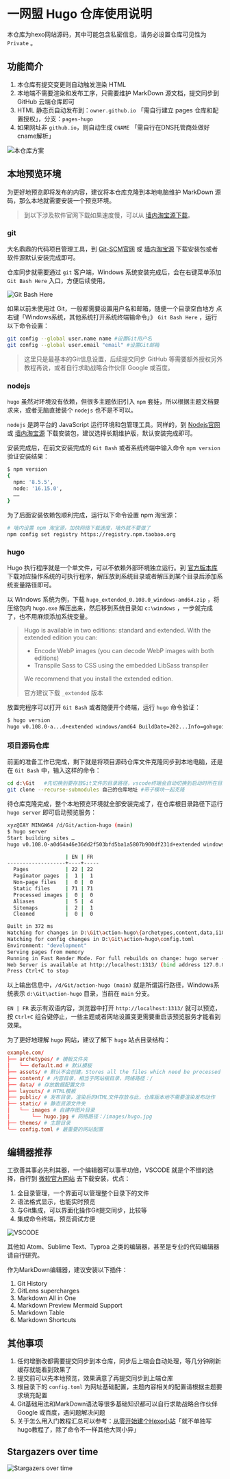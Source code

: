 # 一网盟 Hugo 仓库使用说明
本仓库为hexo网站源码，其中可能包含私密信息，请务必设置仓库可见性为 `Private` 。
## 功能简介
1. 本仓库有提交变更则自动触发渲染 HTML
2. 本地端不需要渲染和发布工序，只需要维护 MarkDown 源文档，提交同步到 GitHub 云端仓库即可
3. HTML 静态页自动发布到：`owner.github.io` 「需自行建立 pages 仓库和配置授权」，分支：`pages-hugo`
4. 如果网址非 `github.io`，则自动生成 `CNAME` 「需自行在DNS托管商处做好cname解析」
   
![本仓库方案](https://cdn.jsdelivr.net/gh/828767/static/images/github_page_free.png)

## 本地预览环境
为更好地预览即将发布的内容，建议将本仓库克隆到本地电脑维护 MarkDown 源码，那么本地就需要安装一个预览环境。

> 到以下涉及软件官网下载如果速度慢，可以从 [墙内淘宝源下载](https://registry.npmmirror.com/binary.html)。

### **git**
大名鼎鼎的代码项目管理工具，到 [Git-SCM官网](https://git-scm.com/downloads) 或 [墙内淘宝源](https://registry.npmmirror.com/binary.html?path=git-for-windows/ "Windows版，其他系统自带或直接命令安装") 下载安装包或者软件源默认安装完成即可。

仓库同步就需要通过 `git` 客户端，Windows 系统安装完成后，会在右键菜单添加 `Git Bash Here` 入口，方便后续使用。

![Git Bash Here](https://cdn.jsdelivr.net/gh/828767/static/images/git_menu_gitbashhere.png)

如果以前未使用过 Git，一般都需要设置用户名和邮箱，随便一个目录空白地方 点右键「Windows系统，其他系统打开系统终端输命令」》 `Git Bash Here` ，运行以下命令设置：
```bash
git config --global user.name name #设置Git用户名
git config --global user.email "email" #设置Git邮箱
```
> 这里只是最基本的Git信息设置，后续提交同步 GitHub 等需要额外授权另外教程再说，或者自行求助战略合作伙伴 Google 或百度。


### **nodejs**
`hugo` 虽然对环境没有依赖，但很多主题依旧引入 `npm` 套娃，所以根据主题文档要求来，或者无脑直接装个 `nodejs` 也不是不可以。

`nodejs` 是跨平台的 JavaScript 运行环境和包管理工具。同样的，到 [Nodejs官网](https://nodejs.org/zh-cn/)  或 [墙内淘宝源](https://registry.npmmirror.com/binary.html?path=node/) 下载安装包，建议选择长期维护版，默认安装完成即可。

安装完成后，在前文安装完成的 `Git Bash` 或者系统终端中输入命令 `npm version` 验证安装结果：
```bash
$ npm version
{
  npm: '8.5.5',
  node: '16.15.0',
  ……
}
```

为了后面安装依赖包顺利完成，运行以下命令设置 npm 淘宝源：
```bash
# 墙内设置 npm 淘宝源，加快网络下载速度，墙外就不要做了
npm config set registry https://registry.npm.taobao.org
```

### **hugo**

Hugo 执行程序就是一个单文件，可以不依赖外部环境独立运行。到 [官方版本库](https://github.com/gohugoio/hugo/releases/latest) 下载对应操作系统的可执行程序，解压放到系统目录或者解压到某个目录后添加系统变量路径即可。

以 Windows 系统为例，下载 `hugo_extended_0.108.0_windows-amd64.zip` ，将压缩包内 `hugo.exe` 解压出来，然后移到系统目录如 `c:\windows` ，一步就完成了，也不用麻烦添加系统变量。

> Hugo is available in two editions: standard and extended. With the extended edition you can:
>
> - Encode WebP images (you can decode WebP images with both editions)
> - Transpile Sass to CSS using the embedded LibSass transpiler
>
> We recommend that you install the extended edition.
>
> 官方建议下载 `_extended` 版本

放置完程序可以打开 `Git Bash` 或者随便开个终端，运行 `hugo` 命令验证：
```bash
$ hugo version
hugo v0.108.0-a...d+extended windows/amd64 BuildDate=202...Info=gohugoio
```

### **项目源码仓库**
前面的准备工作已完成，剩下就是将项目源码仓库文件克隆同步到本地电脑，还是在 `Git Bash` 中，输入这样的命令：
```bash
cd d:\Git   #先切换到要存放Git文件的目录路径，vscode终端会自动切换到启动时所在目录
git clone --recurse-submodules 自己的仓库地址 #带子模块一起克隆
```

待仓库克隆完成，整个本地预览环境就全部安装完成了，在仓库根目录路径下运行 `hugo server` 即可启动预览服务：
```bash
xyz@IAY MINGW64 /d/Git/action-hugo (main)
$ hugo server
Start building sites … 
hugo v0.108.0-a0d64a46e36dd2f503bfd5ba1a5807b900df231d+extended windows/amd64 BuildDate=2022-12-06T13:37:56Z VendorInfo=gohugoio

                   | EN | FR  
-------------------+----+-----
  Pages            | 22 | 22
  Paginator pages  |  1 |  1
  Non-page files   |  0 |  0
  Static files     | 71 | 71
  Processed images |  0 |  0
  Aliases          |  5 |  4
  Sitemaps         |  2 |  1
  Cleaned          |  0 |  0

Built in 372 ms
Watching for changes in D:\Git\action-hugo\{archetypes,content,data,i18n,layouts,static,themes}
Watching for config changes in D:\Git\action-hugo\config.toml
Environment: "development"
Serving pages from memory
Running in Fast Render Mode. For full rebuilds on change: hugo server --disableFastRender
Web Server is available at http://localhost:1313/ (bind address 127.0.0.1)
Press Ctrl+C to stop
```

以上输出信息中，`/d/Git/action-hugo (main)` 就是所谓运行路径，Windows系统表示 `d:\Git\action-hugo` 目录，当前在 `main` 分支。

`EN | FR` 表示有双语内容，浏览器中打开 `http://localhost:1313/` 就可以预览，按 `Ctrl+C` 组合键停止，一些主题或者网站设置变更需要重启该预览服务才能看到效果。

为了更好地理解 `hugo` 网站，建议了解下 `hugo` 站点目录结构：
```toml
example.com/
├── archetypes/ # 模板文件夹
│   └── default.md # 默认模板
├── assets/ # 默认不会创建，Stores all the files which need be processed by Hugo Pipes. Only the files whose .Permalink or .RelPermalink are used will be published to the public directory.
├── content/ # 内容目录，相当于网站根目录，网络路径：/
├── data/ # 存放数据配置文件
├── layouts/ # HTML模板
├── public/ # 发布目录，渲染后的HTML文件存放与此，仓库版本地不需要渲染发布动作
├── static/ # 静态资源文件夹
│   └── images # 自建存图片目录
│       └── hugo.jpg # 网络路径：/images/hugo.jpg
├── themes/ # 主题目录
└── config.toml # 最重要的网站配置
```

## 编辑器推荐
工欲善其事必先利其器，一个编辑器可以事半功倍，VSCODE 就是个不错的选择，自行到 [微软官方网站](https://code.visualstudio.com/download) 去下载安装，优点：
1. 全目录管理，一个界面可以管理整个目录下的文件
2. 语法格式显示，也能实时预览
3. 与Git集成，可以界面化操作Git提交同步，比较等
4. 集成命令终端，预览调试方便
 
![VSCODE](https://cdn.jsdelivr.net/gh/828767/static/images/vscode-hexo.png)

其他如 Atom、Sublime Text、Typroa 之类的编辑器，甚至是专业的代码编辑器请自行研究。

作为MarkDown编辑器，建议安装以下插件：
1. Git History
2. GitLens supercharges
3. Markdown All in One
4. Markdown Preview Mermaid Support
5. Markdown Table
6. Markdown Shortcuts


## 其他事项
1. 任何增删改都需要提交同步到本仓库，同步后上端会自动处理，等几分钟刷新缓存就能看到效果了
2. 提交前可以先本地预览，效果满意了再提交同步到上端仓库
3. 根目录下的 `config.toml` 为网址基础配置，主题内容相关的配置请根据主题要求填充配置
4. Git基础用法和MarkDown语法等很多基础知识都可以自行求助战略合作伙伴 Google 或百度，遇问题解决问题
5. 关于怎么用入门教程汇总可以参考：[从零开始建个Hexo小站](https://yiwangmeng.cn/action-hexo/guide-how-to-build-site-0.html)「就不单独写hugo教程了，除了命令不一样其他大同小异」


## Stargazers over time

![Stargazers over time](https://starchart.cc/828767/action-hugo.svg)
